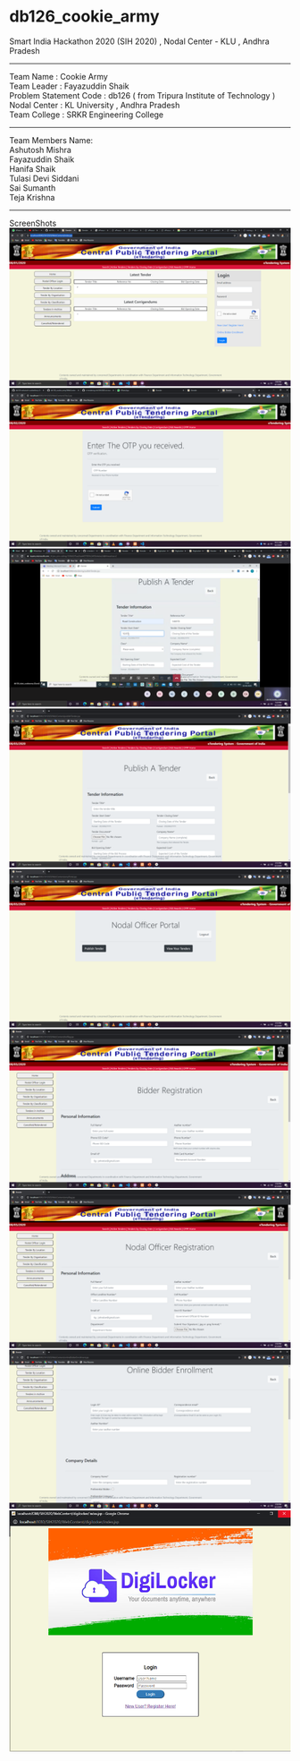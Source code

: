 # db126_cookie_army
Smart India Hackathon 2020 (SIH 2020) , Nodal Center - KLU , Andhra Pradesh <br>
<hr>
Team Name : Cookie Army <br>
Team Leader : Fayazuddin Shaik <br>
Problem Statement Code : db126 ( from Tripura Institute of Technology ) <br>
Nodal Center : KL University , Andhra Pradesh <br>
Team College : SRKR Engineering College <br>
<hr>
Team Members Name:<br>
Ashutosh Mishra<br>
Fayazuddin Shaik<br>
Hanifa Shaik<br>
Tulasi Devi Siddani<br>
Sai Sumanth<br>
Teja Krishna<br>
<hr>
ScreenShots
<img src="ScreenShots/1.png">
<img src="ScreenShots/2.png">
<img src="ScreenShots/3.png">
<img src="ScreenShots/4.png">
<img src="ScreenShots/5.png">
<img src="ScreenShots/6.png">
<img src="ScreenShots/7.png">
<img src="ScreenShots/8.png">
<img src="ScreenShots/9.png">
